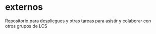# externos
Repositorio para despliegues y otras tareas para asistir y colaborar con otros grupos de LCS
